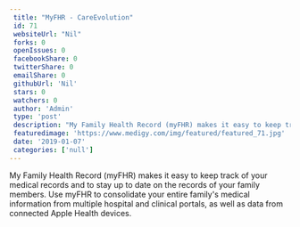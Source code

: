 ```yaml
--- 
 title: "MyFHR - CareEvolution" 
 id: 71  
 websiteUrl: "Nil" 
 forks: 0 
 openIssues: 0  
 facebookShare: 0  
 twitterShare: 0  
 emailShare: 0  
 githubUrl: 'Nil'
 stars: 0 
 watchers: 0 
 author: 'Admin' 
 type: 'post' 
 description: "My Family Health Record (myFHR) makes it easy to keep track of your medical records and to stay up to date on the records of your family members Use m"
 featuredimage: 'https://www.medigy.com/img/featured/featured_71.jpg' 
 date: '2019-01-07'
 categories: ['null']
---
```

My Family Health Record (myFHR) makes it easy to keep track of your medical records and to stay up to date on the records of your family members. Use myFHR to consolidate your entire family's medical information from multiple hospital and clinical portals, as well as data from connected Apple Health devices.